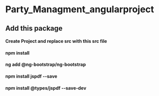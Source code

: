 # Party_Managment_angularproject

<h2>Add this package</h2>
<h4>Create Project and replace src with this src file</h4>
<h4> npm install</h4>
<h4>ng add @ng-bootstrap/ng-bootstrap</h4>
<h4>
npm install jspdf --save</h4>
<h4>npm install @types/jspdf --save-dev
  </h4>

